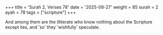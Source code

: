 +++
title = 'Surah 2, Verses 78'
date = '2025-08-27'
weight = 85
surah = 2
ayah = 78
tags = ["scripture"]
+++

And among them are the illiterate who know nothing about the Scripture except lies, and ˹so˺ they ˹wishfully˺ speculate.